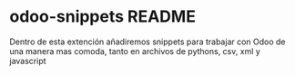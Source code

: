 # odoo-snippets README

Dentro de esta extención añadiremos snippets para trabajar con Odoo de una manera mas comoda, tanto en archivos de pythons, csv, xml y javascript
